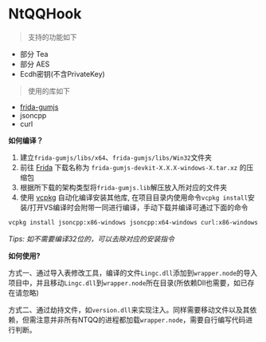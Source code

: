 # NtQQHook

> 支持的功能如下

* 部分 Tea
* 部分 AES
* Ecdh密钥(不含PrivateKey)

> 使用的库如下

* [frida-gumjs](https://github.com/frida/frida/releases/tag/16.2.1)
* jsoncpp
* curl



**如何编译？**

1. 建立`frida-gumjs/libs/x64`、`frida-gumjs/libs/Win32`文件夹
2. 前往 [Frida](https://github.com/frida/frida/releases/tag/16.2.1) 下载名称为 `frida-gumjs-devkit-X.X.X-windows-X.tar.xz` 的压缩包
3. 根据所下载的架构类型将`frida-gumjs.lib`解压放入所对应的文件夹
4. 使用 [vcpkg](https://github.com/microsoft/vcpkg) 自动化编译安装其他库, 在项目目录内使用命令`vcpkg install`安装/打开VS编译时会附带一同进行编译，手动下载并编译可通过下面的命令

```bash
vcpkg install jsoncpp:x86-windows jsoncpp:x64-windows curl:x86-windows curl:x64-windows
```

*Tips: 如不需要编译32位的，可以去除对应的安装指令*



**如何使用?**

方式一、通过导入表修改工具，编译的文件`Lingc.dll`添加到`wrapper.node`的导入项目中，并且移动`Lingc.dll`到`wrapper.node`所在目录(所依赖Dll也需要，如已存在请忽略)

方式二、通过劫持文件，如`version.dll`来实现注入。同样需要移动文件以及其依赖，但需注意并非所有NTQQ的进程都加载`wrapper.node`，需要自行编写代码进行判断。
